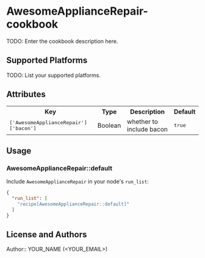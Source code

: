 # AwesomeApplianceRepair-cookbook

TODO: Enter the cookbook description here.

## Supported Platforms

TODO: List your supported platforms.

## Attributes

<table>
  <tr>
    <th>Key</th>
    <th>Type</th>
    <th>Description</th>
    <th>Default</th>
  </tr>
  <tr>
    <td><tt>['AwesomeApplianceRepair']['bacon']</tt></td>
    <td>Boolean</td>
    <td>whether to include bacon</td>
    <td><tt>true</tt></td>
  </tr>
</table>

## Usage

### AwesomeApplianceRepair::default

Include `AwesomeApplianceRepair` in your node's `run_list`:

```json
{
  "run_list": [
    "recipe[AwesomeApplianceRepair::default]"
  ]
}
```

## License and Authors

Author:: YOUR_NAME (<YOUR_EMAIL>)
